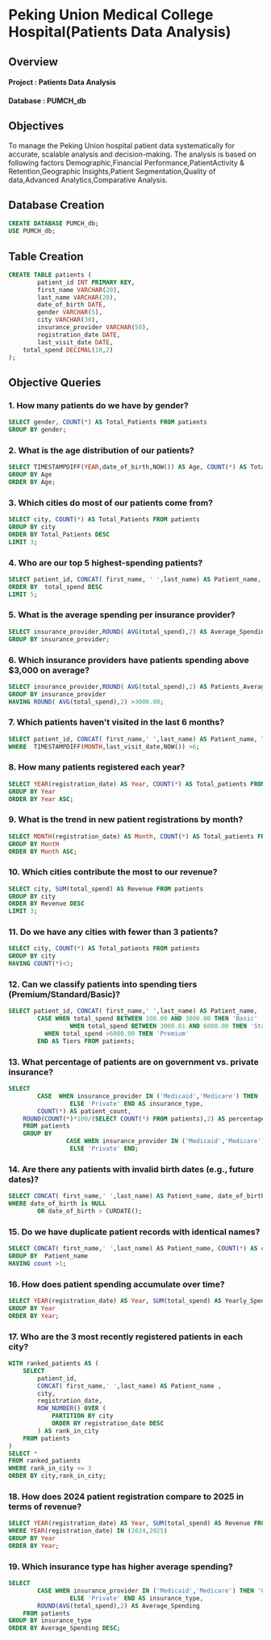 # Peking Union Medical College Hospital(Patients Data Analysis)
## Overview
#### Project : Patients Data Analysis
#### Database : PUMCH_db
## Objectives
To manage the Peking Union hospital patient data systematically for accurate, scalable analysis and decision-making.
The analysis is based on following factors 
Demographic,Financial Performance,PatientActivity & Retention,Geographic Insights,Patient Segmentation,Quality of data,Advanced Analytics,Comparative Analysis.
## Database Creation
```sql 
CREATE DATABASE PUMCH_db;
USE PUMCH_db;
```
## Table Creation
``` sql 
CREATE TABLE patients (
        patient_id INT PRIMARY KEY,
        first_name VARCHAR(20),
        last_name VARCHAR(20),
        date_of_birth DATE,
        gender VARCHAR(5),
        city VARCHAR(30),
        insurance_provider VARCHAR(50),
        registration_date DATE,
        last_visit_date DATE,
    total_spend DECIMAL(10,2)
);
```
## Objective Queries 
### 1. How many patients do we have by gender?  
```sql
SELECT gender, COUNT(*) AS Total_Patients FROM patients
GROUP BY gender;
```
### 2. What is the age distribution of our patients?  
```sql 
SELECT TIMESTAMPDIFF(YEAR,date_of_birth,NOW()) AS Age, COUNT(*) AS Total_Patients FROM patients
GROUP BY Age
ORDER BY Age;
```
### 3. Which cities do most of our patients come from?
```sql
SELECT city, COUNT(*) AS Total_Patients FROM patients
GROUP BY city
ORDER BY Total_Patients DESC
LIMIT 3;
``` 
### 4. Who are our top 5 highest-spending patients? 
```sql
SELECT patient_id, CONCAT( first_name, ' ',last_name) AS Patient_name, total_spend FROM patients
ORDER BY  total_spend DESC
LIMIT 5;
```
### 5. What is the average spending per insurance provider?  
```sql
SELECT insurance_provider,ROUND( AVG(total_spend),2) AS Average_Spending FROM patients
GROUP BY insurance_provider;
```
### 6. Which insurance providers have patients spending above $3,000 on average?  
```sql
SELECT insurance_provider,ROUND( AVG(total_spend),2) AS Patients_Average_Spending FROM patients
GROUP BY insurance_provider
HAVING ROUND( AVG(total_spend),2) >3000.00;
```
### 7. Which patients haven't visited in the last 6 months?  
```sql
SELECT patient_id, CONCAT( first_name,' ',last_name) AS Patient_name, last_visit_date,TIMESTAMPDIFF(MONTH,last_visit_date,NOW()) AS months_till_last_visit  FROM patients
WHERE  TIMESTAMPDIFF(MONTH,last_visit_date,NOW()) >6;
```
### 8. How many patients registered each year?  
```sql
SELECT YEAR(registration_date) AS Year, COUNT(*) AS Total_patients FROM patients
GROUP BY Year
ORDER BY Year ASC;
```
### 9. What is the trend in new patient registrations by month?  
```sql
SELECT MONTH(registration_date) AS Month, COUNT(*) AS Total_patients FROM patients
GROUP BY MontH
ORDER BY Month ASC;
```
### 10. Which cities contribute the most to our revenue?  
```sql
SELECT city, SUM(total_spend) AS Revenue FROM patients
GROUP BY city
ORDER BY Revenue DESC
LIMIT 3;
```
### 11. Do we have any cities with fewer than 3 patients?  
```sql
SELECT city, COUNT(*) AS Total_patients FROM patients
GROUP BY city
HAVING COUNT(*)<3;
```
### 12. Can we classify patients into spending tiers (Premium/Standard/Basic)?  
```sql
SELECT patient_id, CONCAT( first_name,' ',last_name) AS Patient_name, 
        CASE WHEN total_spend BETWEEN 100.00 AND 3000.00 THEN 'Basic'
                 WHEN total_spend BETWEEN 3000.01 AND 6000.00 THEN 'Standard'
          WHEN total_spend >6000.00 THEN 'Premium'
        END AS Tiers FROM patients;
```
### 13. What percentage of patients are on government vs. private insurance?  
```sql
SELECT 
        CASE  WHEN insurance_provider IN ('Medicaid','Medicare') THEN 'Government'
                 ELSE 'Private' END AS insurance_type,
        COUNT(*) AS patient_count,
    ROUND(COUNT(*)*100/(SELECT COUNT(*) FROM patients),2) AS percentage
    FROM patients
    GROUP BY 
                CASE WHEN insurance_provider IN ('Medicaid','Medicare') THEN 'Government'
                 ELSE 'Private' END;
```
### 14. Are there any patients with invalid birth dates (e.g., future dates)?  
```sql
SELECT CONCAT( first_name,' ',last_name) AS Patient_name, date_of_birth FROM patients
WHERE date_of_birth is NULL
        OR date_of_birth > CURDATE();
```
### 15. Do we have duplicate patient records with identical names?  
```sql
SELECT CONCAT( first_name,' ',last_name) AS Patient_name, COUNT(*) AS count FROM patients
GROUP BY  Patient_name
HAVING count >1;
```
### 16. How does patient spending accumulate over time?  
```sql
SELECT YEAR(registration_date) AS Year, SUM(total_spend) AS Yearly_Spend, SUM(SUM(total_spen)) Over (ORDER BY YEAR(registration_date)) AS Cumulative_spend)) FROM patients
GROUP BY Year
ORDER BY Year;
```
### 17. Who are the 3 most recently registered patients in each city?  
```sql
WITH ranked_patients AS (
    SELECT 
        patient_id,
        CONCAT( first_name,' ',last_name) AS Patient_name ,
        city,
        registration_date,
        ROW_NUMBER() OVER (
            PARTITION BY city 
            ORDER BY registration_date DESC
        ) AS rank_in_city
    FROM patients
)
SELECT *
FROM ranked_patients
WHERE rank_in_city <= 3
ORDER BY city,rank_in_city;
```
### 18. How does 2024 patient registration compare to 2025 in terms of revenue?  

```sql
SELECT YEAR(registration_date) AS Year, SUM(total_spend) AS Revenue FROM patients
WHERE YEAR(registration_date) IN (2024,2025)
GROUP BY Year
ORDER BY Year;
```
### 19. Which insurance type has higher average spending?
```sql
SELECT 
        CASE WHEN insurance_provider IN ('Medicaid','Medicare') THEN 'Government'
                 ELSE 'Private' END AS insurance_type,
        ROUND(AVG(total_spend),2) AS Average_Spending
    FROM patients
GROUP BY insurance_type
ORDER BY Average_Spending DESC;
```